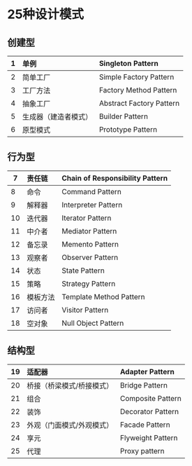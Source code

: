 # 25种设计模式

## 创建型

1|单例|Singleton Pattern
---|:---|:---
2|简单工厂|Simple Factory Pattern
3|工厂方法|Factory Method Pattern
4|抽象工厂|Abstract Factory Pattern
5|生成器（建造者模式）|Builder Pattern
6|原型模式|Prototype Pattern

## 行为型

7|责任链|Chain of Responsibility Pattern
---|:---|:---
8|命令|Command Pattern
9|解释器|Interpreter Pattern
10|迭代器|Iterator Pattern
11|中介者|Mediator Pattern
12|备忘录|Memento Pattern
13|观察者|Observer Pattern
14|状态|State Pattern
15|策略|Strategy Pattern
16|模板方法|Template Method Pattern
17|访问者|Visitor Pattern
18|空对象|Null Object Pattern

## 结构型

19|适配器|Adapter Pattern
---|:---|:---
20|桥接（桥梁模式/桥接模式）|Bridge Pattern
21|组合|Composite Pattern
22|装饰|Decorator Pattern
23|外观（门面模式/外观模式）|Facade Pattern
24|享元|Flyweight Pattern
25|代理|Proxy pattern
